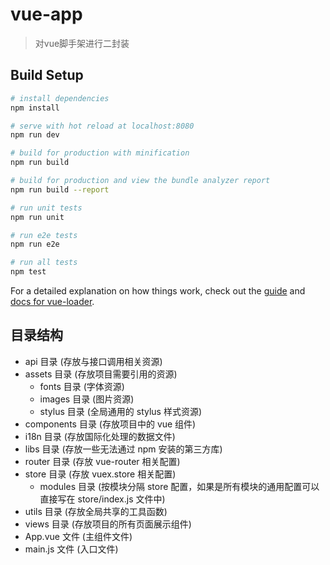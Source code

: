 # vue-app

> 对vue脚手架进行二封装

## Build Setup
``` bash
# install dependencies
npm install

# serve with hot reload at localhost:8080
npm run dev

# build for production with minification
npm run build

# build for production and view the bundle analyzer report
npm run build --report

# run unit tests
npm run unit

# run e2e tests
npm run e2e

# run all tests
npm test
```

For a detailed explanation on how things work, check out the [guide](http://vuejs-templates.github.io/webpack/) and [docs for vue-loader](http://vuejs.github.io/vue-loader).

## 目录结构
- api 目录 (存放与接口调用相关资源)
- assets 目录 (存放项目需要引用的资源)
  - fonts 目录 (字体资源)
  - images 目录 (图片资源)
  - stylus 目录 (全局通用的 stylus 样式资源)
- components 目录 (存放项目中的 vue 组件)
- i18n 目录 (存放国际化处理的数据文件)
- libs 目录 (存放一些无法通过 npm 安装的第三方库)
- router 目录 (存放 vue-router 相关配置)
- store 目录 (存放 vuex.store 相关配置)
   - modules 目录 (按模块分隔 store 配置，如果是所有模块的通用配置可以直接写在 store/index.js 文件中)
- utils 目录 (存放全局共享的工具函数)
- views 目录 (存放项目的所有页面展示组件)
- App.vue 文件 (主组件文件)
- main.js 文件 (入口文件)

